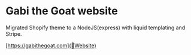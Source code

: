# Gabi the Goat website

Migrated Shopify theme to a NodeJS(express) with liquid templating and Stripe.

[https://gabithegoat.com](🔗Website)
